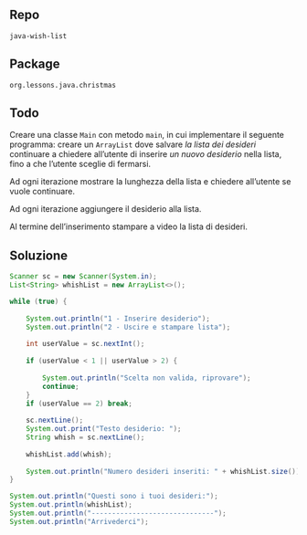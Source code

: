 ## Repo
`java-wish-list`

## Package
`org.lessons.java.christmas`

## Todo
Creare una classe `Main` con metodo `main`, in cui implementare il seguente programma:
creare un `ArrayList` dove salvare *la lista dei desideri*
continuare a chiedere all’utente di inserire *un nuovo desiderio* nella lista, fino a che l’utente sceglie di fermarsi.

Ad ogni iterazione mostrare la lunghezza della lista e chiedere all’utente se vuole continuare.

Ad ogni iterazione aggiungere il desiderio alla lista.

Al termine dell’inserimento stampare a video la lista di desideri.

## Soluzione
```java
Scanner sc = new Scanner(System.in);
List<String> whishList = new ArrayList<>();

while (true) {
	
	System.out.println("1 - Inserire desiderio");
	System.out.println("2 - Uscire e stampare lista");
	
	int userValue = sc.nextInt();
	
	if (userValue < 1 || userValue > 2) {
		
		System.out.println("Scelta non valida, riprovare");
		continue;
	}
	if (userValue == 2) break;
	
	sc.nextLine();			
	System.out.print("Testo desiderio: ");
	String whish = sc.nextLine();
	
	whishList.add(whish);
	
	System.out.println("Numero desideri inseriti: " + whishList.size());
}

System.out.println("Questi sono i tuoi desideri:");
System.out.println(whishList);
System.out.println("------------------------------");
System.out.println("Arrivederci");
```